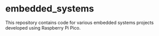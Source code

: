 # embedded_systems

This repository contains code for various embedded systems projects developed using Raspberry Pi Pico.
